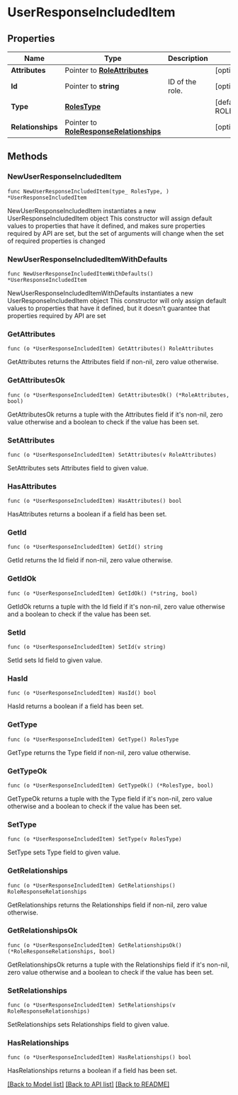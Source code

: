 # UserResponseIncludedItem

## Properties

Name | Type | Description | Notes
---- | ---- | ----------- | ------
**Attributes** | Pointer to [**RoleAttributes**](RoleAttributes.md) |  | [optional] 
**Id** | Pointer to **string** | ID of the role. | [optional] 
**Type** | [**RolesType**](RolesType.md) |  | [default to ROLESTYPE_ROLES]
**Relationships** | Pointer to [**RoleResponseRelationships**](RoleResponseRelationships.md) |  | [optional] 

## Methods

### NewUserResponseIncludedItem

`func NewUserResponseIncludedItem(type_ RolesType, ) *UserResponseIncludedItem`

NewUserResponseIncludedItem instantiates a new UserResponseIncludedItem object
This constructor will assign default values to properties that have it defined,
and makes sure properties required by API are set, but the set of arguments
will change when the set of required properties is changed

### NewUserResponseIncludedItemWithDefaults

`func NewUserResponseIncludedItemWithDefaults() *UserResponseIncludedItem`

NewUserResponseIncludedItemWithDefaults instantiates a new UserResponseIncludedItem object
This constructor will only assign default values to properties that have it defined,
but it doesn't guarantee that properties required by API are set

### GetAttributes

`func (o *UserResponseIncludedItem) GetAttributes() RoleAttributes`

GetAttributes returns the Attributes field if non-nil, zero value otherwise.

### GetAttributesOk

`func (o *UserResponseIncludedItem) GetAttributesOk() (*RoleAttributes, bool)`

GetAttributesOk returns a tuple with the Attributes field if it's non-nil, zero value otherwise
and a boolean to check if the value has been set.

### SetAttributes

`func (o *UserResponseIncludedItem) SetAttributes(v RoleAttributes)`

SetAttributes sets Attributes field to given value.

### HasAttributes

`func (o *UserResponseIncludedItem) HasAttributes() bool`

HasAttributes returns a boolean if a field has been set.

### GetId

`func (o *UserResponseIncludedItem) GetId() string`

GetId returns the Id field if non-nil, zero value otherwise.

### GetIdOk

`func (o *UserResponseIncludedItem) GetIdOk() (*string, bool)`

GetIdOk returns a tuple with the Id field if it's non-nil, zero value otherwise
and a boolean to check if the value has been set.

### SetId

`func (o *UserResponseIncludedItem) SetId(v string)`

SetId sets Id field to given value.

### HasId

`func (o *UserResponseIncludedItem) HasId() bool`

HasId returns a boolean if a field has been set.

### GetType

`func (o *UserResponseIncludedItem) GetType() RolesType`

GetType returns the Type field if non-nil, zero value otherwise.

### GetTypeOk

`func (o *UserResponseIncludedItem) GetTypeOk() (*RolesType, bool)`

GetTypeOk returns a tuple with the Type field if it's non-nil, zero value otherwise
and a boolean to check if the value has been set.

### SetType

`func (o *UserResponseIncludedItem) SetType(v RolesType)`

SetType sets Type field to given value.


### GetRelationships

`func (o *UserResponseIncludedItem) GetRelationships() RoleResponseRelationships`

GetRelationships returns the Relationships field if non-nil, zero value otherwise.

### GetRelationshipsOk

`func (o *UserResponseIncludedItem) GetRelationshipsOk() (*RoleResponseRelationships, bool)`

GetRelationshipsOk returns a tuple with the Relationships field if it's non-nil, zero value otherwise
and a boolean to check if the value has been set.

### SetRelationships

`func (o *UserResponseIncludedItem) SetRelationships(v RoleResponseRelationships)`

SetRelationships sets Relationships field to given value.

### HasRelationships

`func (o *UserResponseIncludedItem) HasRelationships() bool`

HasRelationships returns a boolean if a field has been set.


[[Back to Model list]](../README.md#documentation-for-models) [[Back to API list]](../README.md#documentation-for-api-endpoints) [[Back to README]](../README.md)


